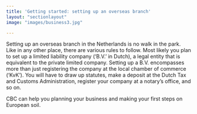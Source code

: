 ```yaml
---
title: 'Getting started: setting up an overseas branch'
layout: "sectionlayout"
image: "images/business3.jpg"

---
```


Setting up an overseas branch in the Netherlands is no walk in the park. Like in any other place, there are various rules to follow. Most likely you plan to set up a limited liability company (‘B.V.’ in Dutch), a legal entity that is equivalent to the private limited company. Setting up a B.V. encompasses more than just registering the company at the local chamber of commerce (‘KvK’). You will have to draw up statutes, make a deposit at the Dutch Tax and Customs Administration, register your company at a notary’s office, and so on.

CBC can help you planning your business and making your first steps on European soil.
